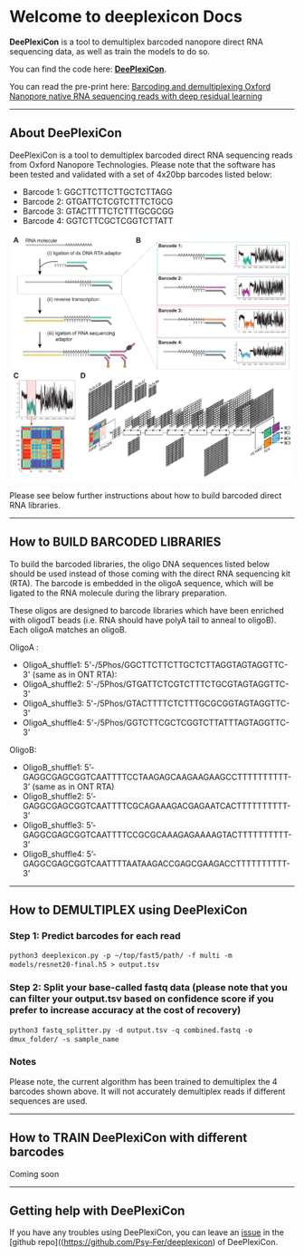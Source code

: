 # Welcome to deeplexicon Docs

**DeePlexiCon** is a tool to demultiplex barcoded nanopore direct RNA sequencing data, as well as train the models to do so.


You can find the code here: **[DeePlexiCon](https://github.com/Psy-Fer/deeplexicon)**.

You can read the pre-print here: [Barcoding and demultiplexing Oxford Nanopore native RNA sequencing reads with deep residual learning](https://www.biorxiv.org/content/10.1101/864322v2)

---

## About DeePlexiCon
DeePlexiCon is a tool to demultiplex barcoded direct RNA sequencing reads from Oxford Nanopore Technologies.
Please note that the software has been tested and validated with a set of 4x20bp barcodes listed below:                                     

- Barcode 1: GGCTTCTTCTTGCTCTTAGG
- Barcode 2: GTGATTCTCGTCTTTCTGCG
- Barcode 3: GTACTTTTCTCTTTGCGCGG
- Barcode 4: GGTCTTCGCTCGGTCTTATT

![alt text](./img/Fig.png "DeePlexiCon-Fig")

Please see below further instructions about how to build barcoded direct RNA libraries.

---

## How to BUILD BARCODED LIBRARIES

To build the barcoded libraries, the oligo DNA sequences listed below should be used instead of those coming with the direct RNA sequencing kit (RTA). The barcode is embedded in the oligoA sequence, which will be ligated to the RNA molecule during the library preparation.

These oligos are designed to barcode libraries which have been enriched with oligodT beads (i.e. RNA should have polyA tail to anneal to oligoB). Each oligoA matches an oligoB.

OligoA :

- OligoA_shuffle1: 5'-/5Phos/GGCTTCTTCTTGCTCTTAGGTAGTAGGTTC-3' (same as in ONT RTA):
- OligoA_shuffle2: 5'-/5Phos/GTGATTCTCGTCTTTCTGCGTAGTAGGTTC-3'
- OligoA_shuffle3: 5'-/5Phos/GTACTTTTCTCTTTGCGCGGTAGTAGGTTC-3'
- OligoA_shuffle4: 5'-/5Phos/GGTCTTCGCTCGGTCTTATTTAGTAGGTTC-3'

OligoB:

- OligoB_shuffle1: 5’-GAGGCGAGCGGTCAATTTTCCTAAGAGCAAGAAGAAGCCTTTTTTTTTT-3’  (same as in ONT RTA)
- OligoB_shuffle2: 5’-GAGGCGAGCGGTCAATTTTCGCAGAAAGACGAGAATCACTTTTTTTTTT-3’
- OligoB_shuffle3: 5’-GAGGCGAGCGGTCAATTTTCCGCGCAAAGAGAAAAGTACTTTTTTTTTT-3’
- OligoB_shuffle4: 5’-GAGGCGAGCGGTCAATTTTAATAAGACCGAGCGAAGACCTTTTTTTTTT-3’

---
## How to DEMULTIPLEX using DeePlexiCon

### Step 1: Predict barcodes for each read
    python3 deeplexicon.py -p ~/top/fast5/path/ -f multi -m models/resnet20-final.h5 > output.tsv

### Step 2: Split your base-called fastq data (please note that you can filter your output.tsv based on confidence score if you prefer to increase accuracy at the cost of recovery)

    python3 fastq_splitter.py -d output.tsv -q combined.fastq -o dmux_folder/ -s sample_name

### Notes
Please note, the current algorithm has been trained to demultiplex the 4 barcodes shown above. It will not accurately demultiplex reads if different sequences are used.

----
## How to TRAIN DeePlexiCon with different barcodes

Coming soon

----
## Getting help with DeePlexiCon

If you have any troubles using DeePlexiCon, you can leave an [issue](https://github.com/Psy-Fer/deeplexicon/issues) in the [github repo]((https://github.com/Psy-Fer/deeplexicon) of DeePlexiCon.

